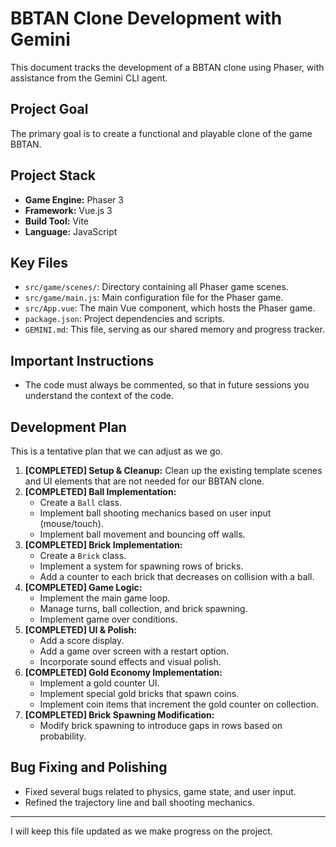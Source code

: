 # BBTAN Clone Development with Gemini

This document tracks the development of a BBTAN clone using Phaser, with assistance from the Gemini CLI agent.

## Project Goal

The primary goal is to create a functional and playable clone of the game BBTAN.

## Project Stack

*   **Game Engine:** Phaser 3
*   **Framework:** Vue.js 3
*   **Build Tool:** Vite
*   **Language:** JavaScript

## Key Files

*   `src/game/scenes/`: Directory containing all Phaser game scenes.
*   `src/game/main.js`: Main configuration file for the Phaser game.
*   `src/App.vue`: The main Vue component, which hosts the Phaser game.
*   `package.json`: Project dependencies and scripts.
*   `GEMINI.md`: This file, serving as our shared memory and progress tracker.

## Important Instructions

*   The code must always be commented, so that in future sessions you understand the context of the code.

## Development Plan

This is a tentative plan that we can adjust as we go.

1.  **[COMPLETED] Setup & Cleanup:** Clean up the existing template scenes and UI elements that are not needed for our BBTAN clone.
2.  **[COMPLETED] Ball Implementation:**
    *   Create a `Ball` class.
    *   Implement ball shooting mechanics based on user input (mouse/touch).
    *   Implement ball movement and bouncing off walls.
3.  **[COMPLETED] Brick Implementation:**
    *   Create a `Brick` class.
    *   Implement a system for spawning rows of bricks.
    *   Add a counter to each brick that decreases on collision with a ball.
4.  **[COMPLETED] Game Logic:**
    *   Implement the main game loop.
    *   Manage turns, ball collection, and brick spawning.
    *   Implement game over conditions.
5.  **[COMPLETED] UI & Polish:**
    *   Add a score display.
    *   Add a game over screen with a restart option.
    *   Incorporate sound effects and visual polish.
6.  **[COMPLETED] Gold Economy Implementation:**
    *   Implement a gold counter UI.
    *   Implement special gold bricks that spawn coins.
    *   Implement coin items that increment the gold counter on collection.
7.  **[COMPLETED] Brick Spawning Modification:**
    *   Modify brick spawning to introduce gaps in rows based on probability.

## Bug Fixing and Polishing

*   Fixed several bugs related to physics, game state, and user input.
*   Refined the trajectory line and ball shooting mechanics.

---

I will keep this file updated as we make progress on the project.
